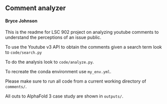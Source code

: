 ## Comment analyzer 

#### Bryce Johnson

This is the readme for LSC 902 project on analyzing youtube comments to understand the perceptions of an issue public. 

To use the Youtube v3 API to obtain the comments given a search term look to `code/search.py` 

To do the analysis look to `code/analyze.py`.

To recreate the conda environment use `my_env.yml`. 

Please make sure to run all code from a current working directory of `comments/`. 

All outs to AlphaFold 3 case study are shown in `outputs/`. 

